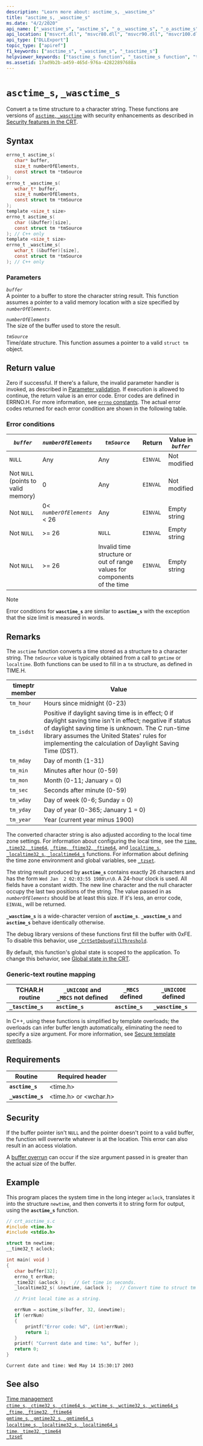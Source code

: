 ```yaml
---
description: "Learn more about: asctime_s, _wasctime_s"
title: "asctime_s, _wasctime_s"
ms.date: "4/2/2020"
api_name: ["_wasctime_s", "asctime_s", "_o__wasctime_s", "_o_asctime_s"]
api_location: ["msvcrt.dll", "msvcr80.dll", "msvcr90.dll", "msvcr100.dll", "msvcr100_clr0400.dll", "msvcr110.dll", "msvcr110_clr0400.dll", "msvcr120.dll", "msvcr120_clr0400.dll", "ucrtbase.dll", "api-ms-win-crt-time-l1-1-0.dll"]
api_type: ["DLLExport"]
topic_type: ["apiref"]
f1_keywords: ["asctime_s", "_wasctime_s", "_tasctime_s"]
helpviewer_keywords: ["tasctime_s function", "_tasctime_s function", "time structure conversion", "wasctime_s function", "time, converting", "_wasctime_s function", "asctime_s function"]
ms.assetid: 17ad9b2b-a459-465d-976a-42822897688a
---
```

# `asctime_s`, `_wasctime_s`

Convert a `tm` time structure to a character string. These functions are versions of [`asctime`, `_wasctime`](asctime-wasctime.md) with security enhancements as described in [Security features in the CRT](../security-features-in-the-crt.md).

## Syntax

```C
errno_t asctime_s(
   char* buffer,
   size_t numberOfElements,
   const struct tm *tmSource
);
errno_t _wasctime_s(
   wchar_t* buffer,
   size_t numberOfElements,
   const struct tm *tmSource
);
template <size_t size>
errno_t asctime_s(
   char (&buffer)[size],
   const struct tm *tmSource
); // C++ only
template <size_t size>
errno_t _wasctime_s(
   wchar_t (&buffer)[size],
   const struct tm *tmSource
); // C++ only
```

### Parameters

*`buffer`*\
A pointer to a buffer to store the character string result. This function assumes a pointer to a valid memory location with a size specified by *`numberOfElements`*.

*`numberOfElements`*\
The size of the buffer used to store the result.

*`tmSource`*\
Time/date structure. This function assumes a pointer to a valid `struct tm` object.

## Return value

Zero if successful. If there's a failure, the invalid parameter handler is invoked, as described in [Parameter validation](../parameter-validation.md). If execution is allowed to continue, the return value is an error code. Error codes are defined in ERRNO.H. For more information, see [`errno` constants](../errno-constants.md). The actual error codes returned for each error condition are shown in the following table.

### Error conditions

| *`buffer`* | *`numberOfElements`* | *`tmSource`* | Return | Value in *`buffer`* |
|---|---|---|---|---|
| `NULL` | Any | Any | `EINVAL` | Not modified |
| Not `NULL` (points to valid memory) | 0 | Any | `EINVAL` | Not modified |
| Not `NULL` | 0< *`numberOfElements`* < 26 | Any | `EINVAL` | Empty string |
| Not `NULL` | >= 26 | `NULL` | `EINVAL` | Empty string |
| Not `NULL` | >= 26 | Invalid time structure or out of range values for components of the time | `EINVAL` | Empty string |

> [!NOTE]
> Error conditions for **`wasctime_s`** are similar to **`asctime_s`** with the exception that the size limit is measured in words.

## Remarks

The `asctime` function converts a time stored as a structure to a character string. The *`tmSource`* value is typically obtained from a call to `gmtime` or `localtime`. Both functions can be used to fill in a `tm` structure, as defined in TIME.H.

| timeptr member | Value |
|---|---|
| `tm_hour` | Hours since midnight (0-23) |
| `tm_isdst` | Positive if daylight saving time is in effect; 0 if daylight saving time isn't in effect; negative if status of daylight saving time is unknown. The C run-time library assumes the United States' rules for implementing the calculation of Daylight Saving Time (DST). |
| `tm_mday` | Day of month (1-31) |
| `tm_min` | Minutes after hour (0-59) |
| `tm_mon` | Month (0-11; January = 0) |
| `tm_sec` | Seconds after minute (0-59) |
| `tm_wday` | Day of week (0-6; Sunday = 0) |
| `tm_yday` | Day of year (0-365; January 1 = 0) |
| `tm_year` | Year (current year minus 1900) |

The converted character string is also adjusted according to the local time zone settings. For information about configuring the local time, see the [`time`, `_time32`, `_time64`](time-time32-time64.md), [`_ftime`, `_ftime32`, `_ftime64`](ftime-ftime32-ftime64.md), and [`localtime_s`, `_localtime32_s`, `_localtime64_s`](localtime-s-localtime32-s-localtime64-s.md) functions. For information about defining the time zone environment and global variables, see [`_tzset`](tzset.md).

The string result produced by **`asctime_s`** contains exactly 26 characters and has the form `Wed Jan  2 02:03:55 1980\n\0`. A 24-hour clock is used. All fields have a constant width. The new line character and the null character occupy the last two positions of the string. The value passed in as *`numberOfElements`* should be at least this size. If it's less, an error code, `EINVAL`, will be returned.

**`_wasctime_s`** is a wide-character version of **`asctime_s`**. **`_wasctime_s`** and **`asctime_s`** behave identically otherwise.

The debug library versions of these functions first fill the buffer with 0xFE. To disable this behavior, use [`_CrtSetDebugFillThreshold`](crtsetdebugfillthreshold.md).

By default, this function's global state is scoped to the application. To change this behavior, see [Global state in the CRT](../global-state.md).

### Generic-text routine mapping

| TCHAR.H routine | `_UNICODE` and `_MBCS` not defined | `_MBCS` defined | `_UNICODE` defined |
|---|---|---|---|
| **`_tasctime_s`** | **`asctime_s`** | **`asctime_s`** | **`_wasctime_s`** |

In C++, using these functions is simplified by template overloads; the overloads can infer buffer length automatically, eliminating the need to specify a size argument. For more information, see [Secure template overloads](../secure-template-overloads.md).

## Requirements

| Routine | Required header |
|---|---|
| **`asctime_s`** | \<time.h> |
| **`_wasctime_s`** | \<time.h> or \<wchar.h> |

## Security

If the buffer pointer isn't `NULL` and the pointer doesn't point to a valid buffer, the function will overwrite whatever is at the location. This error can also result in an access violation.

A [buffer overrun](/windows/win32/SecBP/avoiding-buffer-overruns) can occur if the size argument passed in is greater than the actual size of the buffer.

## Example

This program places the system time in the long integer `aclock`, translates it into the structure `newtime`, and then converts it to string form for output, using the **`asctime_s`** function.

```C
// crt_asctime_s.c
#include <time.h>
#include <stdio.h>

struct tm newtime;
__time32_t aclock;

int main( void )
{
   char buffer[32];
   errno_t errNum;
   _time32( &aclock );   // Get time in seconds.
   _localtime32_s( &newtime, &aclock );   // Convert time to struct tm form.

   // Print local time as a string.

   errNum = asctime_s(buffer, 32, &newtime);
   if (errNum)
   {
       printf("Error code: %d", (int)errNum);
       return 1;
   }
   printf( "Current date and time: %s", buffer );
   return 0;
}
```

```Output
Current date and time: Wed May 14 15:30:17 2003
```

## See also

[Time management](../time-management.md)\
[`ctime_s`, `_ctime32_s`, `_ctime64_s`, `_wctime_s`, `_wctime32_s`, `_wctime64_s`](ctime-s-ctime32-s-ctime64-s-wctime-s-wctime32-s-wctime64-s.md)\
[`_ftime`, `_ftime32`, `_ftime64`](ftime-ftime32-ftime64.md)\
[`gmtime_s`, `_gmtime32_s`, `_gmtime64_s`](gmtime-s-gmtime32-s-gmtime64-s.md)\
[`localtime_s`, `_localtime32_s`, `_localtime64_s`](localtime-s-localtime32-s-localtime64-s.md)\
[`time`, `_time32`, `_time64`](time-time32-time64.md)\
[`_tzset`](tzset.md)
